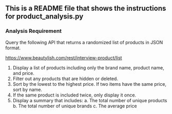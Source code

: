 ## This is a README file that shows the instructions for product_analysis.py
### Analysis Requirement


Query the following API that returns a randomized list of products in JSON format.

https://www.beautylish.com/rest/interview-product/list

1. Display a list of products including only the brand name, product name, and price. 
2. Filter out any products that are hidden or deleted.
3. Sort by the lowest to the highest price. If two items have the same price, sort by name. 
4. If the same product is included twice, only display it once.
5. Display a summary that includes: a. The total number of unique products b. The total number of unique brands c. The average price




